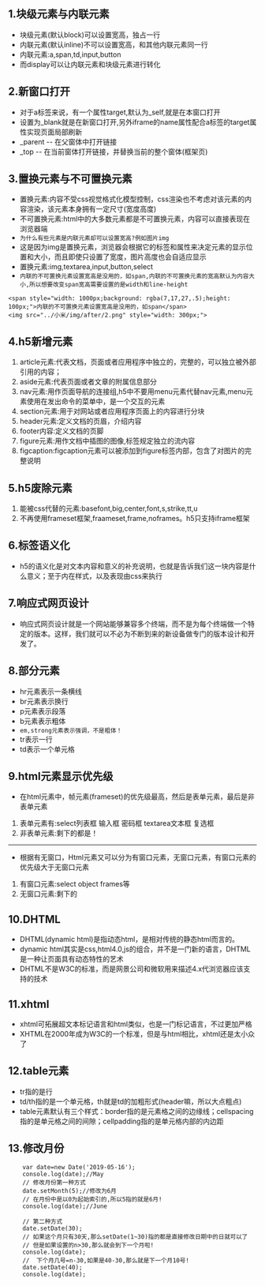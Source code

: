 ## 1.块级元素与内联元素
* 块级元素(默认block)可以设置宽高，独占一行
* 内联元素(默认inline)不可以设置宽高，和其他内联元素同一行
* 内联元素:a,span,td,input,button
* 而display可以让内联元素和块级元素进行转化

## 2.新窗口打开
* 对于a标签来说，有一个属性target,默认为_self,就是在本窗口打开
* 设置为_blank就是在新窗口打开,另外iframe的name属性配合a标签的target属性实现页面局部刷新
* _parent -- 在父窗体中打开链接
* _top -- 在当前窗体打开链接，并替换当前的整个窗体(框架页)

## 3.置换元素与不可置换元素
* 置换元素:内容不受css视觉格式化模型控制，css渲染也不考虑对该元素的内容渲染，该元素本身拥有一定尺寸(宽度高度)
* 不可置换元素:html中的大多数元素都是不可置换元素，内容可以直接表现在浏览器端
* `为什么有些元素是内联元素却可以设置宽高?例如图片img`
* 这是因为img是置换元素，浏览器会根据它的标签和属性来决定元素的显示位置和大小，而且即使只设置了宽度，图片高度也会自适应显示
* 置换元素:img,textarea,input,button,select
* `内联的不可置换元素设置宽高是没用的，如span,内联的不可置换元素的宽高默认为内容大小,所以想要改变span宽高需要设置的是width和line-height`
```		
<span style="width: 1000px;background: rgba(7,17,27,.5);height: 100px;">内联的不可置换元素设置宽高是没用的，如span</span>
<img src="../小米/img/after/2.png" style="width: 300px;">
```

## 4.h5新增元素
1. article元素:代表文档，页面或者应用程序中独立的，完整的，可以独立被外部引用的内容；
2. aside元素:代表页面或者文章的附属信息部分
3. nav元素:用作页面导航的连接组,h5中不要用menu元素代替nav元素,menu元素使用在发出命令的菜单中，是一个交互的元素
4. section元素:用于对网站或者应用程序页面上的内容进行分块
5. header元素:定义文档的页眉，介绍内容
6. footer内容:定义文档的页脚
7. figure元素:用作文档中插图的图像,标签规定独立的流内容
8. figcaption:figcaption元素可以被添加到figure标签内部，包含了对图片的完整说明

## 5.h5废除元素
1. 能被css代替的元素:basefont,big,center,font,s,strike,tt,u
2. 不再使用frameset框架,fraameset,frame,noframes。h5只支持iframe框架

## 6.标签语义化
* h5的语义化是对文本内容和意义的补充说明，也就是告诉我们这一块内容是什么意义；至于内在样式，以及表现由css来执行

## 7.响应式网页设计
* 响应式网页设计就是一个网站能够兼容多个终端，而不是为每个终端做一个特定的版本。这样，我们就可以不必为不断到来的新设备做专门的版本设计和开发了。

## 8.部分元素
* hr元素表示一条横线
* br元素表示换行
* p元素表示段落
* b元素表示粗体
* `em,strong元素表示强调，不是粗体！`
* tr表示一行
* td表示一个单元格

## 9.html元素显示优先级
* 在html元素中，帧元素(frameset)的优先级最高，然后是表单元素，最后是非表单元素
1. 表单元素有:select列表框 输入框 密码框 textarea文本框 复选框
2. 非表单元素:剩下的都是！
---
* 根据有无窗口，Html元素又可以分为有窗口元素，无窗口元素，有窗口元素的优先级大于无窗口元素
1. 有窗口元素:select object frames等
2. 无窗口元素:剩下的

## 10.DHTML
* DHTML(dynamic html)是指动态html，是相对传统的静态html而言的。
* dynamic html其实是css,html4.0,js的组合，并不是一门新的语言，DHTML是一种让页面具有动态特性的艺术
* DHTML不是W3C的标准，而是网景公司和微软用来描述4.x代浏览器应该支持的技术

## 11.xhtml
* xhtml可拓展超文本标记语言和html类似，也是一门标记语言，不过更加严格
* XHTML在2000年成为W3C的一个标准，但是与html相比，xhtml还是太小众了

## 12.table元素
* tr指的是行
* td/th指的是一个单元格，th就是td的加粗形式(header嘛，所以大点粗点)
* table元素默认有三个样式：border指的是元素格之间的边缘线；cellspacing指的是单元格之间的间隙；cellpadding指的是单元格内部的内边距

## 13.修改月份
```
	var date=new Date('2019-05-16');
	console.log(date);//May
	// 修改月份第一种方式
	date.setMonth(5);//修改为6月
	// 在月份中是以0为起始索引的,所以5指的就是6月!
	console.log(date);//June
	
	// 第二种方式
	date.setDate(30);
	// 如果这个月只有30天,那么setDate(1~30)指的都是直接修改日期中的日就可以了
	// 但是如果设置的n>30,那么就会到下一个月啦!
	console.log(date);
	//  下个月几号=n-30,如果是40-30,那么就是下一个月10号!
	date.setDate(40);
	console.log(date);
```


